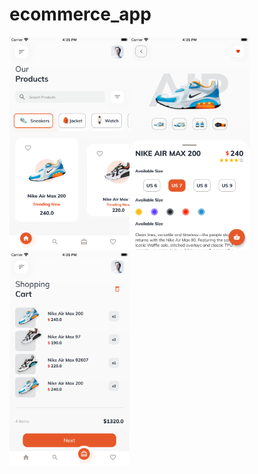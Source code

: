 # ecommerce_app

<img src="https://github.com/khuong291/Flutter-Ecommerce/blob/master/demo1.png" width="192"><img src="https://github.com/khuong291/Flutter-Ecommerce/blob/master/demo2.png" width="192"><img src="https://github.com/khuong291/Flutter-Ecommerce/blob/master/demo3.png" width="192">